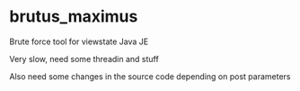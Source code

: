 # brutus_maximus

Brute force tool for viewstate Java JE 

Very slow, need some threadin and stuff

Also need some changes in the source code depending on post parameters
